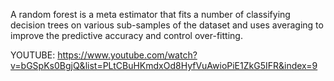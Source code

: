 A random forest is a meta estimator that fits a number of classifying decision trees on various sub-samples of the dataset and uses averaging to improve the predictive accuracy and control over-fitting.

YOUTUBE:
https://www.youtube.com/watch?v=bGSpKs0BgjQ&list=PLtCBuHKmdxOd8HyfVuAwioPiE1ZkG5IFR&index=9
